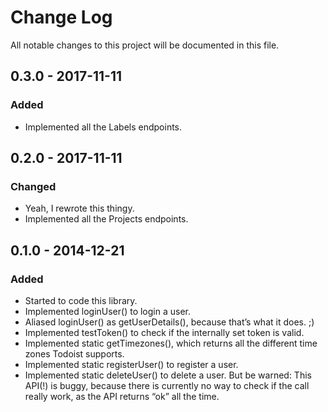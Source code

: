 # Change Log
All notable changes to this project will be documented in this file.

## 0.3.0 - 2017-11-11
### Added
- Implemented all the Labels endpoints.

## 0.2.0 - 2017-11-11
### Changed
- Yeah, I rewrote this thingy.
- Implemented all the Projects endpoints.

## 0.1.0 - 2014-12-21
### Added
- Started to code this library.
- Implemented loginUser() to login a user.
- Aliased loginUser() as getUserDetails(), because that’s what it does. ;)
- Implemented testToken() to check if the internally set token is valid.
- Implemented static getTimezones(), which returns all the different time zones Todoist supports.
- Implemented static registerUser() to register a user.
- Implemented static deleteUser() to delete a user. But be warned: This API(!) is buggy, because there is currently no way to check if the call really work, as the API returns “ok” all the time.
